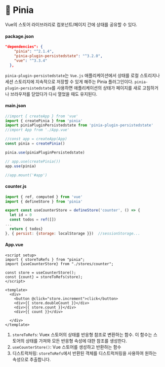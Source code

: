 # :pineapple: Pinia 

Vue의 스토어 라이브러리로 컴포넌트/페이지 간에 상태를 공유할 수 있다.

#### package.json

```json
"dependencies": {
    "pinia": "^2.1.4",
    "pinia-plugin-persistedstate": "^3.2.0",
    "vue": "^3.3.4"
  },
```

`pinia-plugin-persistedstate`는 `Vue.js` 애플리케이션에서 상태를 로컬 스토리지나 세션 스토리지에 지속적으로 저장할 수 있게 해주는 Pinia 플러그인이다. `pinia-plugin-persistedstate`를 사용하면 애플리케이션의 상태가 페이지를 새로 고침하거나 브라우저를 닫았다가 다시 열었을 때도 유지된다.

#### main.json

```js
//import { createApp } from 'vue'
import { createPinia } from 'pinia'
import piniaPluginPersistedstate from 'pinia-plugin-persistedstate'
//import App from './App.vue'

//const app = createApp(App)
const pinia = createPinia()

pinia.use(piniaPluginPersistedstate)

// app.use(createPinia())
app.use(pinia)

//app.mount('#app')

```

#### counter.js

```js
import { ref, computed } from 'vue'
import { defineStore } from 'pinia'

export const useCounterStore = defineStore('counter', () => {
  let id = 0
  const todos = ref([])
...
  return { todos}
}, { persist: {storage: localStorage }})  //sessionStorage...

```

#### App.vue

```vue
<script setup>
import { storeToRefs } from "pinia";
import {useCounterStore} from "./stores/counter";

const store = useCounterStore();
const {count} = storeToRefs(store);
</script>

<template>
  <div>
    <button @click="store.increment">click</button>
    <div>{{ store.doubleCount }}</div>
    <div>{{ store.count }}</div>
    <div>{{ count }}</div>
    
  </div>
</template>
```

1. `storeToRefs`: Vuex 스토어의 상태를 반응형 참조로 변환하는 함수. 이 함수는 스토어의 상태를 가져와 모든 반응형 속성에 대한 참조를 생성한다.
2. `useCounterStore()`: Vue 스토어를 생성하고 반환하는 함수
3. 디스트럭처링: `storeToRefs`에서 반환된 객체를 디스트럭처링을 사용하여 원하는 속성으로 추출합니다.

